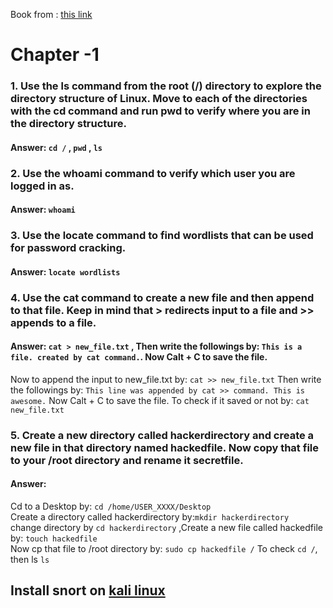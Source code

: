 Book from : [this link](https://kea.nu/files/textbooks/humblesec/linuxbasicsforhackers.pdf)

# Chapter -1 

### 1. Use the ls command from the root (/) directory to explore the directory structure of Linux. Move to each of the directories with the cd command and run pwd to verify where you are in the directory structure.

#### Answer: ```cd /``` , ```pwd``` , ```ls``` 


### 2. Use the whoami command to verify which user you are logged in as.
#### Answer: ```whoami```

### 3. Use the locate command to find wordlists that can be used for password cracking.
#### Answer: ```locate wordlists```

### 4. Use the cat command to create a new file and then append to that file. Keep in mind that > redirects input to a file and >> appends to a file.
#### Answer: ```cat > new_file.txt``` , Then write the followings by: ```This is a file. created by cat command.```. Now Calt + C to save the file.
Now to append the input to new_file.txt by: ```cat >> new_file.txt``` Then write the followings by: ```This line was appended by cat >> command. This is awesome.``` Now Calt + C to save the file. To check if it saved or not by: ```cat new_file.txt```


### 5. Create a new directory called hackerdirectory and create a new file in that directory named hackedfile. Now copy that file to your /root directory and rename it secretfile.

#### Answer: 
Cd to a Desktop by: ```cd /home/USER_XXXX/Desktop```\
Create a directory called hackerdirectory by:```mkdir hackerdirectory``` \
change directory by ```cd hackerdirectory``` ,Create a new file called hackedfile by: ```touch hackedfile``` \
Now cp that file to /root directory by: ```sudo cp hackedfile /```
To check ```cd /```, then ls ```ls```

## Install snort on [kali linux](https://dev.to/ankitsahu/install-snort-on-kali-1co8)
